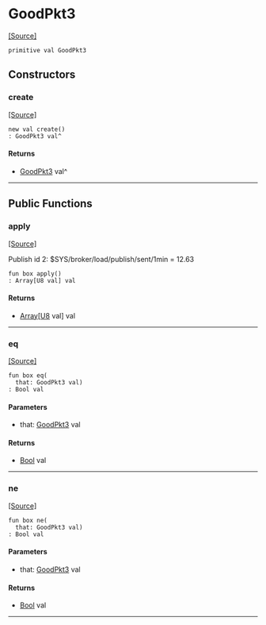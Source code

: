 # GoodPkt3
<span class="source-link">[[Source]](src/mqtt-utilities/testPackets.md#L-0-17)</span>
```pony
primitive val GoodPkt3
```

## Constructors

### create
<span class="source-link">[[Source]](src/mqtt-utilities/testPackets.md#L-0-17)</span>


```pony
new val create()
: GoodPkt3 val^
```

#### Returns

* [GoodPkt3](mqtt-utilities-GoodPkt3.md) val^

---

## Public Functions

### apply
<span class="source-link">[[Source]](src/mqtt-utilities/testPackets.md#L-0-17)</span>


Publish id 2: $SYS/broker/load/publish/sent/1min = 12.63


```pony
fun box apply()
: Array[U8 val] val
```

#### Returns

* [Array](builtin-Array.md)\[[U8](builtin-U8.md) val\] val

---

### eq
<span class="source-link">[[Source]](src/mqtt-utilities/testPackets.md#L-0-17)</span>


```pony
fun box eq(
  that: GoodPkt3 val)
: Bool val
```
#### Parameters

*   that: [GoodPkt3](mqtt-utilities-GoodPkt3.md) val

#### Returns

* [Bool](builtin-Bool.md) val

---

### ne
<span class="source-link">[[Source]](src/mqtt-utilities/testPackets.md#L-0-17)</span>


```pony
fun box ne(
  that: GoodPkt3 val)
: Bool val
```
#### Parameters

*   that: [GoodPkt3](mqtt-utilities-GoodPkt3.md) val

#### Returns

* [Bool](builtin-Bool.md) val

---

